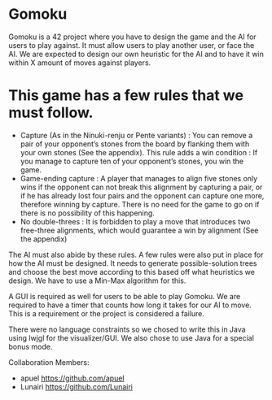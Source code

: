 # Gomoku

Gomoku is a 42 project where you have to design the game and the AI for users to play against. It must allow users to play another user, or face the AI. We are expected to design our own heuristic for the AI and to have it win within X amount of moves against players.

# This game has a few rules that we must follow.
- Capture (As in the Ninuki-renju or Pente variants) : You can remove a pair of your
opponent’s stones from the board by flanking them with your own stones (See the
appendix). This rule adds a win condition : If you manage to capture ten of your
opponent’s stones, you win the game.
- Game-ending capture : A player that manages to align five stones only wins if the
opponent can not break this alignment by capturing a pair, or if he has already lost
four pairs and the opponent can capture one more, therefore winning by capture.
There is no need for the game to go on if there is no possibility of this happening.
- No double-threes : It is forbidden to play a move that introduces two free-three
alignments, which would guarantee a win by alignment (See the appendix)

The AI must also abide by these rules. A few rules were also put in place for how the AI must be designed. It needs to generate possible-solution trees and choose the best move according to this based off what heuristics we design. We have to use a Min-Max algorithm for this. 

A GUI is required as well for users to be able to play Gomoku. We are required to have a timer that counts how long it takes for our AI to move. This is a requirement or the project is considered a failure.

There were no language constraints so we chosed to write this in Java using lwjgl for the visualizer/GUI. We also chose to use Java for a special bonus mode.
  
  Collaboration Members:
  - apuel https://github.com/apuel
  - Lunairi https://github.com/Lunairi
